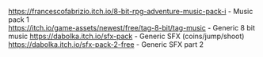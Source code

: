 https://francescofabrizio.itch.io/8-bit-rpg-adventure-music-pack-i  - Music pack 1  
https://itch.io/game-assets/newest/free/tag-8-bit/tag-music         - Generic 8 bit music
https://dabolka.itch.io/sfx-pack                                    - Generic SFX (coins/jump/shoot)
https://dabolka.itch.io/sfx-pack-2-free                             - Generic SFX part 2
